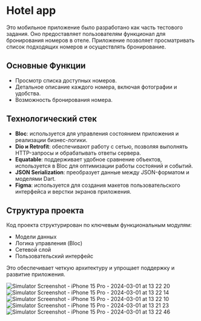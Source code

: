 # Hotel app

Это мобильное приложение было разработано как часть тестового задания. Оно предоставляет пользователям функционал для бронирования номеров в отеле. Приложение позволяет просматривать список подходящих номеров и осуществлять бронирование.

## Основные Функции

- Просмотр списка доступных номеров.
- Детальное описание каждого номера, включая фотографии и удобства.
- Возможность бронирования номера.

## Технологический стек

- **Bloc**: используется для управления состоянием приложения и реализации бизнес-логики.
- **Dio и Retrofit**: обеспечивают работу с сетью, позволяя выполнять HTTP-запросы и обрабатывать ответы сервера.
- **Equatable**: поддерживает удобное сравнение объектов, используется в Bloc для оптимизации работы состояний и событий.
- **JSON Serialization**: преобразует данные между JSON-форматом и моделями Dart.
- **Figma**: используется для создания макетов пользовательского интерфейса и верстки экранов приложения.

## Структура проекта

Код проекта структурирован по ключевым функциональным модулям:
- Модели данных
- Логика управления (Bloc)
- Сетевой слой
- Пользовательский интерфейс

Это обеспечивает четкую архитектуру и упрощает поддержку и развитие приложения.

![Simulator Screenshot - iPhone 15 Pro - 2024-03-01 at 13 22 20](https://github.com/dariamafteuta/test_hotel/assets/107044001/b43d343a-c323-4861-936f-75a6759354e7)
![Simulator Screenshot - iPhone 15 Pro - 2024-03-01 at 13 22 14](https://github.com/dariamafteuta/test_hotel/assets/107044001/3a8ae897-14ca-4bfc-afa0-358c1fec1be3)
![Simulator Screenshot - iPhone 15 Pro - 2024-03-01 at 13 22 10](https://github.com/dariamafteuta/test_hotel/assets/107044001/289b2b4e-c7ae-445e-b25a-8114ca25877e)
![Simulator Screenshot - iPhone 15 Pro - 2024-03-01 at 13 21 23](https://github.com/dariamafteuta/test_hotel/assets/107044001/8413fdaf-07c8-4277-a23d-ac718c4f587b)
![Simulator Screenshot - iPhone 15 Pro - 2024-03-01 at 13 22 46](https://github.com/dariamafteuta/test_hotel/assets/107044001/54092f6e-be1f-440c-acbb-b5864c4129bc)
